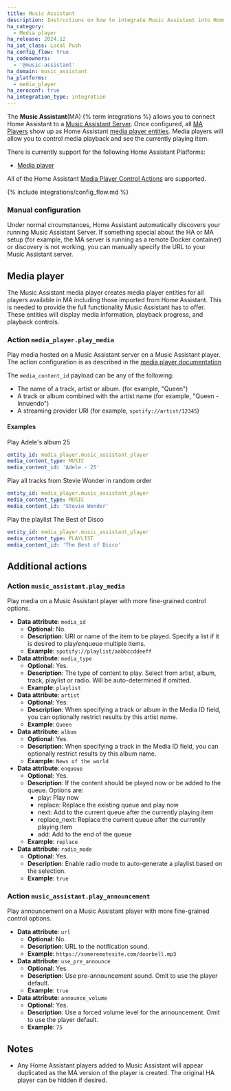 ```yaml
---
title: Music Assistant
description: Instructions on how to integrate Music Assistant into Home Assistant.
ha_category:
  - Media player
ha_release: 2024.12
ha_iot_class: Local Push
ha_config_flow: true
ha_codeowners:
  - '@music-assistant'
ha_domain: music_assistant
ha_platforms:
  - media_player
ha_zeroconf: true
ha_integration_type: integration
---
```


The **Music Assistant**(MA) {% term integrations %} allows you to connect Home Assistant to a [Music Assistant Server](https://music-assistant.io/). Once configured, all [MA Players](https://music-assistant.io/player-support/) show up as Home Assistant [media player entities](/integrations/media_player/).  Media players will allow you to control media playback and see the currently playing item.

There is currently support for the following Home Assistant Platforms:

- [Media player](#media-player)

All of the Home Assistant [Media Player Control Actions](https://www.home-assistant.io/integrations/media_player/#media-control-actions) are supported.

{% include integrations/config_flow.md %}

### Manual configuration

Under normal circumstances, Home Assistant automatically discovers your running Music Assistant Server. If something special about the HA or MA setup (for example, the MA server is running as a remote Docker container) or discovery is not working, you can manually specify the URL to your Music Assistant server. 

## Media player

The Music Assistant media player creates media player entities for all players available in MA including those imported from Home Assistant. This is needed to provide the full functionality Music Assistant has to offer. These entities will display media information, playback progress, and playback controls.

### Action `media_player.play_media`

Play media hosted on a Music Assistant server on a Music Assistant player. The action configuration is as described in the [media player documentation](https://www.home-assistant.io/integrations/media_player/#action-media_playerplay_media)

The `media_content_id` payload can be any of the following:

- The name of a track, artist or album. (for example, "Queen")
- A track or album combined with the artist name (for example, "Queen - Innuendo")
- A streaming provider URI (for example, `spotify://artist/12345`)

#### Examples

Play Adele's album 25

```yaml
entity_id: media_player.music_assistant_player
media_content_type: MUSIC
media_content_id: 'Adele - 25'
```

Play all tracks from Stevie Wonder in random order

```yaml
entity_id: media_player.music_assistant_player
media_content_type: MUSIC
media_content_id: 'Stevie Wonder'
```

Play the playlist The Best of Disco

```yaml
entity_id: media_player.music_assistant_player
media_content_type: PLAYLIST
media_content_id: 'The Best of Disco'
```

## Additional actions

### Action `music_assistant.play_media`

Play media on a Music Assistant player with more fine-grained control options.

- **Data attribute**: `media_id`
  - **Optional**: No.
  - **Description**: URI or name of the item to be played. Specify a list if it is desired to play/enqueue multiple items.
  - **Example**: `spotify://playlist/aabbccddeeff`
- **Data attribute**: `media_type`
  - **Optional**: Yes.
  - **Description**: The type of content to play. Select from artist, album, track, playlist or radio. Will be auto-determined if omitted.
  - **Example**: `playlist`
- **Data attribute**: `artist`
  - **Optional**: Yes.
  - **Description**: When specifying a track or album in the Media ID field, you can optionally restrict results by this artist name.
  - **Example**: `Queen`
- **Data attribute**: `album`
  - **Optional**: Yes.
  - **Description**: When specifying a track in the Media ID field, you can optionally restrict results by this album name.
  - **Example**: `News of the world`
- **Data attribute**: `enqueue`
  - **Optional**: Yes.
  - **Description**: If the content should be played now or be added to the queue. Options are:
    - play: Play now
    - replace: Replace the existing queue and play now
    - next: Add to the current queue after the currently playing item
    - replace_next: Replace the current queue after the currently playing item
    - add: Add to the end of the queue
  - **Example**: `replace`
- **Data attribute**: `radio_mode`
  - **Optional**: Yes.
  - **Description**: Enable radio mode to auto-generate a playlist based on the selection.
  - **Example**: `true`

### Action `music_assistant.play_announcement`

Play announcement on a Music Assistant player with more fine-grained control options.

- **Data attribute**: `url`
  - **Optional**: No.
  - **Description**: URL to the notification sound.
  - **Example**: `https://someremotesite.com/doorbell.mp3`
- **Data attribute**: `use_pre_announce`
  - **Optional**: Yes.
  - **Description**: Use pre-announcement sound. Omit to use the player default.
  - **Example**: `true`
- **Data attribute**: `announce_volume`
  - **Optional**: Yes.
  - **Description**: Use a forced volume level for the announcement. Omit to use the player default.
  - **Example**: `75`

## Notes

- Any Home Assistant players added to Music Assistant will appear duplicated as the MA version of the player is created. The original HA player can be hidden if desired.
